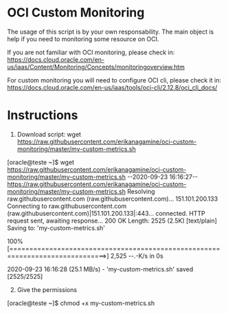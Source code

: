 # OCI Custom Monitoring

The usage of this script is by your own responsability. The main object is help if you need to monitoring some resource on OCI.

If you are not familiar with OCI monitoring, please check in: https://docs.cloud.oracle.com/en-us/iaas/Content/Monitoring/Concepts/monitoringoverview.htm

For custom monitoring you will need to configure OCI cli, please check it in: https://docs.cloud.oracle.com/en-us/iaas/tools/oci-cli/2.12.8/oci_cli_docs/


# Instructions

1. Download script: wget https://raw.githubusercontent.com/erikanagamine/oci-custom-monitoring/master/my-custom-metrics.sh

[oracle@teste ~]$ wget https://raw.githubusercontent.com/erikanagamine/oci-custom-monitoring/master/my-custom-metrics.sh
--2020-09-23 16:16:27--  https://raw.githubusercontent.com/erikanagamine/oci-custom-monitoring/master/my-custom-metrics.sh
Resolving raw.githubusercontent.com (raw.githubusercontent.com)... 151.101.200.133
Connecting to raw.githubusercontent.com (raw.githubusercontent.com)|151.101.200.133|:443... connected.
HTTP request sent, awaiting response... 200 OK
Length: 2525 (2.5K) [text/plain]
Saving to: 'my-custom-metrics.sh'

100%[==============================================================================>] 2,525       --.-K/s   in 0s

2020-09-23 16:16:28 (25.1 MB/s) - 'my-custom-metrics.sh' saved [2525/2525]

2. Give the permissions

[oracle@teste ~]$ chmod +x my-custom-metrics.sh

